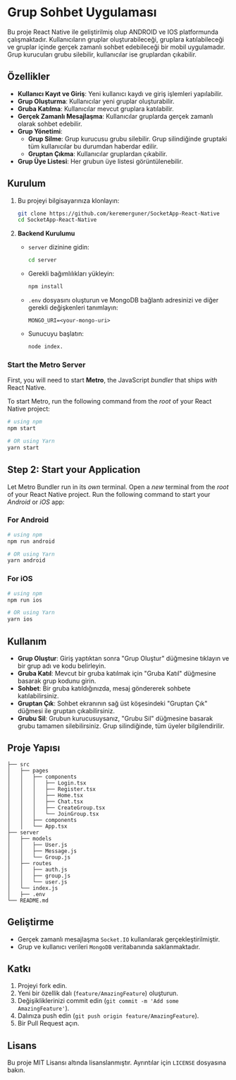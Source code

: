 
# Grup Sohbet Uygulaması

Bu proje React Native ile geliştirilmiş olup ANDROID ve IOS platformunda çalışmaktadır. Kullanıcıların gruplar oluşturabileceği, gruplara katılabileceği ve gruplar içinde gerçek zamanlı sohbet edebileceği bir mobil uygulamadır. Grup kurucuları grubu silebilir, kullanıcılar ise gruplardan çıkabilir.

## Özellikler

- **Kullanıcı Kayıt ve Giriş**: Yeni kullanıcı kaydı ve giriş işlemleri yapılabilir.
- **Grup Oluşturma**: Kullanıcılar yeni gruplar oluşturabilir.
- **Gruba Katılma**: Kullanıcılar mevcut gruplara katılabilir.
- **Gerçek Zamanlı Mesajlaşma**: Kullanıcılar gruplarda gerçek zamanlı olarak sohbet edebilir.
- **Grup Yönetimi**:
  - **Grup Silme**: Grup kurucusu grubu silebilir. Grup silindiğinde gruptaki tüm kullanıcılar bu durumdan haberdar edilir.
  - **Gruptan Çıkma**: Kullanıcılar gruplardan çıkabilir.
- **Grup Üye Listesi**: Her grubun üye listesi görüntülenebilir.

## Kurulum

1. Bu projeyi bilgisayarınıza klonlayın:
   ```bash
   git clone https://github.com/keremerguner/SocketApp-React-Native
   cd SocketApp-React-Native
   ```

2. **Backend Kurulumu**
   - `server` dizinine gidin:
     ```bash
     cd server
     ```
   - Gerekli bağımlılıkları yükleyin:
     ```bash
     npm install
     ```
   - `.env` dosyasını oluşturun ve MongoDB bağlantı adresinizi ve diğer gerekli değişkenleri tanımlayın:
     ```
     MONGO_URI=<your-mongo-uri>
     ```
   - Sunucuyu başlatın:
     ```bash
     node index.
     
### Start the Metro Server

First, you will need to start **Metro**, the JavaScript _bundler_ that ships _with_ React Native.

To start Metro, run the following command from the _root_ of your React Native project:

```bash
# using npm
npm start

# OR using Yarn
yarn start
```

## Step 2: Start your Application

Let Metro Bundler run in its _own_ terminal. Open a _new_ terminal from the _root_ of your React Native project. Run the following command to start your _Android_ or _iOS_ app:

### For Android

```bash
# using npm
npm run android

# OR using Yarn
yarn android
```

### For iOS

```bash
# using npm
npm run ios

# OR using Yarn
yarn ios
```

## Kullanım

- **Grup Oluştur**: Giriş yaptıktan sonra "Grup Oluştur" düğmesine tıklayın ve bir grup adı ve kodu belirleyin.
- **Gruba Katıl**: Mevcut bir gruba katılmak için "Gruba Katıl" düğmesine basarak grup kodunu girin.
- **Sohbet**: Bir gruba katıldığınızda, mesaj göndererek sohbete katılabilirsiniz.
- **Gruptan Çık**: Sohbet ekranının sağ üst köşesindeki "Gruptan Çık" düğmesi ile gruptan çıkabilirsiniz.
- **Grubu Sil**: Grubun kurucusuysanız, "Grubu Sil" düğmesine basarak grubu tamamen silebilirsiniz. Grup silindiğinde, tüm üyeler bilgilendirilir.

## Proje Yapısı

```plaintext
├── src
│   ├── pages
│   │   ├── components
│   │   │   ├── Login.tsx
│   │   │   ├── Register.tsx
│   │   │   ├── Home.tsx
│   │   │   ├── Chat.tsx
│   │   │   ├── CreateGroup.tsx
│   │   │   └── JoinGroup.tsx
│   │   ├── components
│   │   └── App.tsx
├── server
│   ├── models
│   │   ├── User.js
│   │   ├── Message.js
│   │   └── Group.js
│   ├── routes
│   │   ├── auth.js
│   │   ├── group.js
│   │   └── user.js
│   └── index.js
│   ├── .env
└── README.md
```

## Geliştirme

- Gerçek zamanlı mesajlaşma `Socket.IO` kullanılarak gerçekleştirilmiştir.
- Grup ve kullanıcı verileri `MongoDB` veritabanında saklanmaktadır.

## Katkı

1. Projeyi fork edin.
2. Yeni bir özellik dalı (`feature/AmazingFeature`) oluşturun.
3. Değişikliklerinizi commit edin (`git commit -m 'Add some AmazingFeature'`).
4. Dalınıza push edin (`git push origin feature/AmazingFeature`).
5. Bir Pull Request açın.

## Lisans

Bu proje MIT Lisansı altında lisanslanmıştır. Ayrıntılar için `LICENSE` dosyasına bakın.

